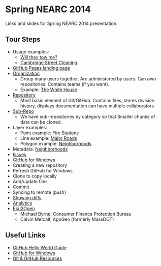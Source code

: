 # Spring NEARC 2014 #
Links and slides for Spring NEARC 2014 presentation.
## Tour Steps ##
- Usage examples:
	- [Will they tow me?](http://willtheytow.me/ "Will they tow me?")
	- [Cambridge Street Cleaning](http://www.cambridgestreetcleaning.com/index.php "Cambridge Street Cleaning")
- [GitHub Pages landing page](http://cambridgegis.github.io/gisdata "GitHub Pages landing page")
- [Organization](https://github.com/cambridgegis "Organization")
	- Group many users together.  Are administered by users.  Can own repositories. Contains teams (if you want).
	- Example: [The White House](https://github.com/WhiteHouse "The White House")
- [Repository](https://github.com/cambridgegis/cambridgegis_data "Repository")
	- Most basic element of Git/GitHub.  Contains files, stores revision history, displays documentation can have multiple collaborators
- [Sub-Repo](https://github.com/cambridgegis/cambridgegis_data_dpw "Sub-Repo")
	- We have sub-repositories by category so that Smaller chunks of data can be cloned.
- Layer examples:
	- Point example: [Fire Stations](https://github.com/cambridgegis/cambridgegis_data/blob/master/Public_Safety/Fire_Stations/PUBLICSAFETY_FireStations.geojson "Fire Stations")
	- Line example: [Major Roads](https://github.com/cambridgegis/cambridgegis_data/blob/master/Trans/Major_Roads/TRANS_MajorRoads.geojson "Major Roads")
	- Polygon example: [Neighborhoods](https://github.com/cambridgegis/cambridgegis_data/blob/master/Boundary/CDD_Neighborhoods/BOUNDARY_CDDNeighborhoods.geojson "Neighborhoods")
- Metadata: [Neighborhoods](https://github.com/cambridgegis/cambridgegis_data/blob/master/Boundary/CDD_Neighborhoods/BOUNDARY_CDDNeighborhoods.xml "Neighborhoods")
- [Issues](https://github.com/cambridgegis/cambridgegis_data/issues?page=1&state=closed "Issues")
- [GitHub for Windows](https://windows.github.com/ "GitHub for Windows")
- Creating a new repository
- Refresh GitHub for Windows
- Clone to copy locally
- Add/update files
- Commit
- Syncing to remote (push)
- [Showing diffs](https://github.com/cambridgegis/cambridgegis_data_landmark/commit/f413c16cf2d6be9d6361b8dc3603402e7cb79ed0 "Showing diffs")
- [Analytics](https://github.com/cambridgegis/cambridgegis_data/graphs "Analytics")
- [Esri2Open](https://github.com/project-open-data/esri2open "Esri2Open")
	- Michael Byrne, Consumer Finance Protection Bureau
	- Calvin Metcalf, AppGeo (formerly MassDOT)

## Useful Links ##
- [GitHub Hello World Guide](https://github.com/blog/1830-hello-world-guide "GitHub Hello World Guide")
- [GitHub for Windows](https://windows.github.com/ "GitHub for Windows")
- [Git & GitHub Resources](http://git.io/6A8I4w)
